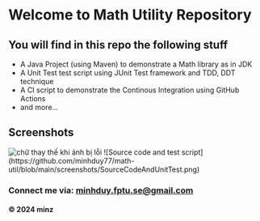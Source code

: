 # Welcome to Math Utility Repository

## You will find in this repo the following stuff

* A Java Project (using Maven) to demonstrate a Math library as in JDK
* A Unit Test test script using JUnit Test framework and TDD, DDT technique
* A CI script to demonstrate the Continous Integration using GitHub Actions
* and more...

## Screenshots
<img alt='chữ thay thế khi ảnh bị lỗi' src='tên ảnh.jpg'>
![Source code and test script](https://github.com/minhduy77/math-util/blob/main/screenshots/SourceCodeAndUnitTest.png)


### Connect me via: minhduy.fptu.se@gmail.com

#### &#169; 2024 minz